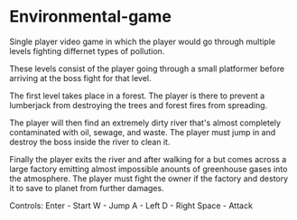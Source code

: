 # Environmental-game
Single player video game in which the player would go through multiple levels fighting differnet types of pollution.

These levels consist of the player going through a small platformer before arriving at the boss fight for that level.

The first level takes place in a forest. The player is there to prevent a lumberjack from destroying the trees and forest fires from spreading.

The player will then find an extremely dirty river that's almost completely contaminated with oil, sewage, and waste. The player must jump in and destroy the boss inside the river to clean it. 

Finally the player exits the river and after walking for a but comes across a large factory emitting almost impossible anounts of greenhouse gases into the atmosphere. The player must fight the owner if the factory and destory it to save to planet from further damages.

Controls: 
 Enter - Start
 W - Jump
 A - Left
 D - Right
 Space - Attack
